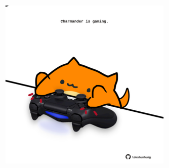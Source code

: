 <!-- built at 22/05/2024, 15:00:54 UTC -->
<p align="center">
  <img width="500" height="500" src="./ReadmeImage.svg">
</p>

